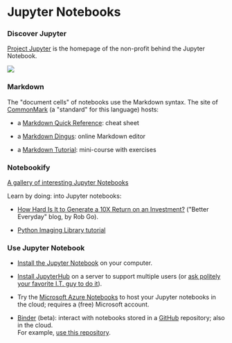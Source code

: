 
Jupyter Notebooks
================================================================================

### Discover Jupyter

[Project Jupyter] is the homepage of the non-profit behind the Jupyter Notebook.

[![](https://img.shields.io/badge/launch-Try%20Jupyter!-blue.svg)][Try Jupyter!]



### Markdown 

The "document cells" of notebooks use the Markdown syntax.
The site of [CommonMark] (a "standard" for this language) hosts:

  - a [Markdown Quick Reference]: cheat sheet

  - a [Markdown Dingus]: online Markdown editor

  - a [Markdown Tutorial]: mini-course with exercises


### Notebookify

[A gallery of interesting Jupyter Notebooks]

Learn by doing: into Jupyter notebooks:

  - [How Hard Is It to Generate a 10X Return on an Investment?] 
    ("Better Everyday" blog, by Rob Go).

  - [Python Imaging Library tutorial]

### Use Jupyter Notebook

  - [Install the Jupyter Notebook] on your computer.

  - [Install JupyterHub] on a server to support multiple users 
    (or [ask politely your favorite I.T. guy to do it][HJ]).

  - Try the [Microsoft Azure Notebooks] to host your Jupyter notebooks in the cloud; 
    requires a (free) Microsoft account.

  - [Binder] (beta): interact with notebooks stored in a [GitHub] repository; 
    also in the cloud.  
    For example, [use this repository](https://mybinder.org/v2/gh/boisgera/MEDIANE/master).



[Try Jupyter!]: https://try.jupyter.org/ 
[Project Jupyter]: http://jupyter.org/

[CommonMark]: http://commonmark.org/
[Markdown Quick Reference]: http://commonmark.org/help/
[Markdown Dingus]: http://spec.commonmark.org/dingus/
[Markdown Tutorial]: http://commonmark.org/help/tutorial/

[A gallery of interesting Jupyter Notebooks]: https://github.com/jupyter/jupyter/wiki/A-gallery-of-interesting-Jupyter-Notebooks
[How Hard Is It to Generate a 10X Return on an Investment?]: https://bettereveryday.vc/how-hard-is-it-to-generate-a-10x-return-on-an-investment-9c1656d6c3af
[Python Imaging Library tutorial]: http://effbot.org/imagingbook/introduction.htm
[Quick Markdown Reference]: http://commonmark.org/help/


[Install the Jupyter Notebook]: http://jupyter.org/install.html
[Install JupyterHub]: https://github.com/jupyterhub/jupyterhub
[HJ]: https://i.ytimg.com/vi/eBh5LBftgpY/maxresdefault.jpg
[Microsoft Azure Notebooks]: https://notebooks.azure.com/
[Binder]: https://mybinder.org/
[GitHub]: https://github.com/
